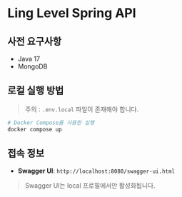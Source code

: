 # Ling Level Spring API

## 사전 요구사항

- Java 17
- MongoDB

## 로컬 실행 방법

> 주의 : `.env.local` 파일이 존재해야 합니다.

```bash
# Docker Compose를 사용한 실행
docker compose up
```

## 접속 정보

- **Swagger UI**: `http://localhost:8080/swagger-ui.html`

> Swagger UI는 local 프로필에서만 활성화됩니다. 